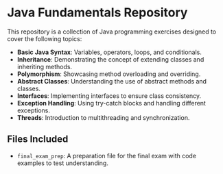 # Java Fundamentals Repository

This repository is a collection of Java programming exercises designed to cover the following topics:

- **Basic Java Syntax**: Variables, operators, loops, and conditionals.
- **Inheritance**: Demonstrating the concept of extending classes and inheriting methods.
- **Polymorphism**: Showcasing method overloading and overriding.
- **Abstract Classes**: Understanding the use of abstract methods and classes.
- **Interfaces**: Implementing interfaces to ensure class consistency.
- **Exception Handling**: Using try-catch blocks and handling different exceptions.
- **Threads**: Introduction to multithreading and synchronization.

## Files Included

- `final_exam_prep`: A preparation file for the final exam with code examples to test understanding.
